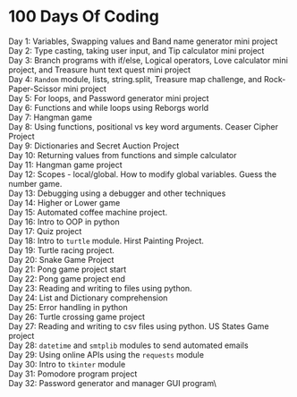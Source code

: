 # 100 Days Of Coding

Day 1: Variables, Swapping values and Band name generator mini project\
Day 2: Type casting, taking user input, and Tip calculator mini project\
Day 3: Branch programs with if/else, Logical operators, Love calculator mini project, and Treasure hunt text quest mini project\
Day 4: `Random` module, lists, string.split, Treasure map challenge, and Rock-Paper-Scissor mini project\
Day 5: For loops, and Password generator mini project\
Day 6: Functions and while loops using Reborgs world\
Day 7: Hangman game\
Day 8: Using functions, positional vs key word arguments. Ceaser Cipher Project\
Day 9: Dictionaries and Secret Auction Project\
Day 10: Returning values from functions and simple calculator\
Day 11: Hangman game project\
Day 12: Scopes - local/global. How to modify global variables. Guess the number game.\
Day 13: Debugging using a debugger and other techniques\
Day 14: Higher or Lower game\
Day 15: Automated coffee machine project.\
Day 16: Intro to OOP in python\
Day 17: Quiz project\
Day 18: Intro to `turtle` module. Hirst Painting Project.\
Day 19: Turtle racing project.\
Day 20: Snake Game Project\
Day 21: Pong game project start\
Day 22: Pong game project end\
Day 23: Reading and writing to files using python.\
Day 24: List and Dictionary comprehension\
Day 25: Error handling in python\
Day 26: Turtle crossing game project\
Day 27: Reading and writing to csv files using python. US States Game project\
Day 28: `datetime` and `smtplib` modules to send automated emails\
Day 29: Using online APIs using the `requests` module\
Day 30: Intro to `tkinter` module\
Day 31: Pomodore program project\
Day 32: Password generator and manager GUI program\